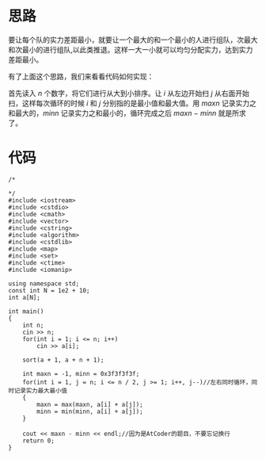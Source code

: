 # 思路

要让每个队的实力差距最小，就要让一个最大的和一个最小的人进行组队，次最大和次最小的进行组队,以此类推退。这样一大一小就可以均匀分配实力，达到实力差距最小。

有了上面这个思路，我们来看看代码如何实现：

首先读入 $n$ 个数字，将它们进行从大到小排序。让 $i$ 从左边开始扫 $j$ 从右面开始扫，这样每次循环的时候 $i$ 和 $j$ 分别指的是最小值和最大值。用 $maxn$ 记录实力之和最大的，$minn$ 记录实力之和最小的，循环完成之后 $maxn$ $-$ $minn$ 就是所求了。


# 代码
```
/*

*/
#include <iostream>
#include <cstdio>
#include <cmath>
#include <vector>
#include <cstring>
#include <algorithm>
#include <cstdlib>
#include <map>
#include <set>
#include <ctime>
#include <iomanip>

using namespace std;
const int N = 1e2 + 10;
int a[N];

int main()
{
	int n;
	cin >> n;
	for(int i = 1; i <= n; i++)
		cin >> a[i];
	
	sort(a + 1, a + n + 1);
	
	int maxn = -1, minn = 0x3f3f3f3f;
	for(int i = 1, j = n; i <= n / 2, j >= 1; i++, j--)//左右同时循环，同时记录实力最大最小值
	{
		maxn = max(maxn, a[i] + a[j]);
		minn = min(minn, a[i] + a[j]);
	}
	
	cout << maxn - minn << endl;//因为是AtCoder的题目，不要忘记换行 
	return 0;
}

```
